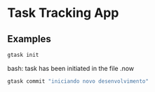 # Task Tracking App



## Examples
``` bash
gtask init
```
bash: task has been initiated in the file <datetime>.now

``` bash
gtask commit "iniciando novo desenvolvimento"
```
